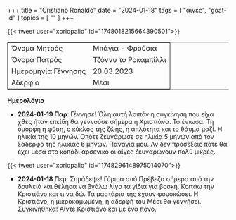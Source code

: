 +++
title = "Cristiano Ronaldo"
date = "2024-01-18"
tags = [ "αίγες", "goat-id" ]
topics = [ "" ]
+++

{{< tweet user="xoriopalio" id="1748018215664390501">}}

<table border="2" cellspacing="0" cellpadding="6" rules="groups" frame="hsides">


<colgroup>
<col  class="org-left" />

<col  class="org-left" />
</colgroup>
<tbody>
<tr>
<td class="org-left">Όνομα Μητρός</td>
<td class="org-left">Μπάγια - Φρούσια</td>
</tr>


<tr>
<td class="org-left">Όνομα Πατρός</td>
<td class="org-left">Τζόννυ το Ροκαμπίλλι</td>
</tr>


<tr>
<td class="org-left">Ημερομηνία Γέννησης</td>
<td class="org-left">20.03.2023</td>
</tr>


<tr>
<td class="org-left">Αδέρφια</td>
<td class="org-left">Μέσι</td>
</tr>
</tbody>
</table>

**Ημερολόγιο**

-   **2024-01-19 Παρ**: Γέννησε! Όλη αυτή λοιπόν η συγκίνηση που είχα χθές ήταν επείδη θα γεννούσε σήμερα η Χριστιάνα. Το ένιωσα. Τη όμορφη η φύση, ο κύκλος της ζώης, η απλότητα και το θάυμα μαζί. H ηλικία της 10 μηνών. Οπότε ζευγάρωσε σε ηλικία 5 μηνών από τον ξάδερφό της ηλικίας 6 μηνών. Παναγία μου. Αν δεν προσέξεις πότε θα έχει μέσα στο κοπάδι αρσενικό οι αίγες ζευγαρώνουν πολύ μικρές.

{{< tweet user="xoriopalio" id="1748296148975014070">}}

-   **2024-01-18 Πεμ**: Σημάδεψε! Γύρισα από Πρέβεζα σήμερα από την δουλειά και θέλησα να βγάλω λίγο τα γίδια για βοσκή. Κοιτάω την Κριστιάνο και τι να δώ. Τα μαστάρια της έχουν φουσκώσει. Η Κριστιάνο, η μικροκαμωμένη, η αδερφή του Μέσι θα γεννήσει. Συγκινήθηκα! Αϊντε Κριστιάνο και με ένα πόνο.
